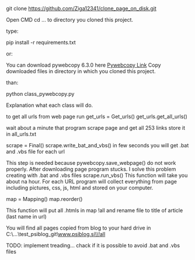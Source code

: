 
git clone https://github.com/Ziga12341/clone_page_on_disk.git


Open CMD
cd ... to directory you cloned this project.

type: 

pip install -r requirements.txt

or:

You can download pywebcopy 6.3.0 here [Pywebcopy Link](https://github.com/rajatomar788/pywebcopy/)
Copy downloaded files in directory in which you cloned this project.

than:

python class_pywebcopy.py

Explanation what each class will do.

to get all urls from web page run 
get_urls = Get_urls()
get_urls.get_all_urls()

wait about a minute that program scrape page and get all 253 links store it in all_urls.txt

scrape = Final()
scrape.write_bat_and_vbs()
in few seconds you will get .bat and .vbs file for each url

This step is needed because pywebcopy.save_webpage() do not work properly. After downloading page program stucks. I solve this problem creating with .bat and .vbs files
scrape.run_vbs()
This function will take you about na hour.
For each URL program will collect everything from page including pictures, css, js, html and stored on your computer.

map = Mapping()
map.reorder()

This function will put all .htmls in map !all and rename file to title of article (last name in url)


You will find all pages copied from blog to your hard drive in C:\\...\\test_psiblog_git\\www.psiblog.si\\!all



TODO:
implement treading... chack if it is possible to avoid .bat and .vbs files
